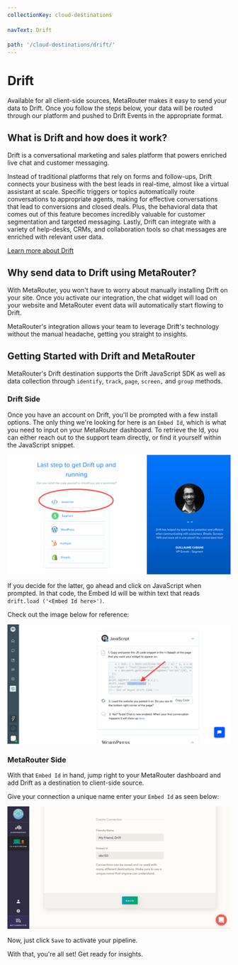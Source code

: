 ```yaml
---
collectionKey: cloud-destinations

navText: Drift

path: '/cloud-destinations/drift/'
---
```


# Drift

Available for all client-side sources, MetaRouter makes it easy to send your data to Drift. Once you follow the steps below, your data will be routed through our platform and pushed to Drift Events in the appropriate format.

## What is Drift and how does it work?

Drift is a conversational marketing and sales platform that powers enriched live chat and customer messaging.

Instead of traditional platforms that rely on forms and follow-ups, Drift connects your business with the best leads in real-time, almost like a virtual assistant at scale. Specific triggers or topics automatically route conversations to appropriate agents, making for effective conversations that lead to conversions and closed deals. Plus, the behavioral data that comes out of this feature becomes incredibly valuable for customer segmentation and targeted messaging. Lastly, Drift can integrate with a variety of help-desks, CRMs, and collaboration tools so chat messages are enriched with relevant user data.

[Learn more about Drift](https://www.drift.com/)

## Why send data to Drift using MetaRouter?

With MetaRouter, you won't have to worry about manually installing Drift on your site. Once you activate our integration, the chat widget will load on your website and MetaRouter event data will automatically start flowing to Drift.

MetaRouter's integration allows your team to leverage Drift's technology without the manual headache, getting you straight to insights.

## Getting Started with Drift and MetaRouter

MetaRouter's Drift destination supports the Drift JavaScript SDK as well as data collection through `identify`, `track`, `page`, `screen,` and `group` methods.

### Drift Side

Once you have an account on Drift, you'll be prompted with a few install options. The only thing we're looking for here is an `Embed Id`, which is what you need to input on your MetaRouter dashboard. To retrieve the Id, you can either reach out to the support team directly, or find it yourself within the JavaScript snippet.

![drift1](/images/drift1.png)

If you decide for the latter, go ahead and click on JavaScript when prompted. In that code, the Embed Id will be within text that reads `drift.load ('<Embed Id here>')`.

Check out the image below for reference:

![drift2](/images/drift2.png)

### MetaRouter Side

With that `Embed Id` in hand, jump right to your MetaRouter dashboard and add Drift as a destination to client-side source.

Give your connection a unique name enter your `Embed Id` as seen below:

![drift3](/images/drift3v2.png)

Now, just click `Save` to activate your pipeline.

With that, you're all set! Get ready for insights.
